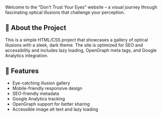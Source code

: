 Welcome to the "Don't Trust Your Eyes" website – a visual journey through fascinating optical illusions that challenge your perception.

## 📄 About the Project
This is a simple HTML/CSS project that showcases a gallery of optical illusions with a sleek, dark theme. The site is optimized for SEO and accessibility and includes lazy loading, OpenGraph meta tags, and Google Analytics integration.

## 🚀 Features
- Eye-catching illusion gallery  
- Mobile-friendly responsive design  
- SEO-friendly metadata  
- Google Analytics tracking  
- OpenGraph support for better sharing  
- Accessible image alt text and lazy loading  
